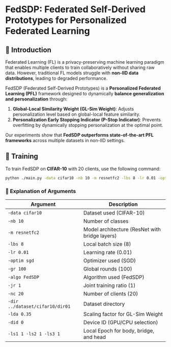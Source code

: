# FedSDP: Federated Self-Derived Prototypes for Personalized Federated Learning

## 📌 Introduction
Federated Learning (FL) is a privacy-preserving machine learning paradigm that enables multiple clients to train collaboratively without sharing raw data. However, traditional FL models struggle with **non-IID data distributions**, leading to degraded performance.

FedSDP (Federated Self-Derived Prototypes) is a **Personalized Federated Learning (PFL)** framework designed to dynamically **balance generalization and personalization** through:
1. **Global-Local Similarity Weight (GL-Sim Weight)**: Adjusts personalization level based on global-local feature similarity.
2. **Personalization Early Stopping Indicator (P-Stop Indicator)**: Prevents overfitting by dynamically stopping personalization at the optimal point.

Our experiments show that **FedSDP outperforms state-of-the-art PFL frameworks** across multiple datasets in non-IID settings.

## 🔧 Training
To train FedSDP on **CIFAR-10** with 20 clients, use the following command:
```bash
python ./main.py -data cifar10 -nb 10 -m resnetfc2 -lbs 8 -lr 0.01 -optim sgd -gr 100 -algo FedSDP -jr 1 -nc 20 -dir ../dataset/cifar10/dir01 -lda 0.35 -did 0 -ls1 1 -ls2 1 -ls3 1
```

### **📌 Explanation of Arguments**
| Argument | Description |
|----------|-------------|
| `-data cifar10` | Dataset used (CIFAR-10) |
| `-nb 10` | Number of classes |
| `-m resnetfc2` | Model architecture (ResNet with bridge layers) |
| `-lbs 8` | Local batch size (8) |
| `-lr 0.01` | Learning rate (0.01) |
| `-optim sgd` | Optimizer used (SGD) |
| `-gr 100` | Global rounds (100) |
| `-algo FedSDP` | Algorithm used (FedSDP) |
| `-jr 1` | Joint training ratio (1) |
| `-nc 20` | Number of clients (20) |
| `-dir ../dataset/cifar10/dir01` | Dataset directory |
| `-lda 0.35` | Scaling factor for GL-Sim Weight |
| `-did 0` | Device ID (GPU/CPU selection) |
| `-ls1 1 -ls2 1 -ls3 1` | Local Epoch for body, bridge, and head |
